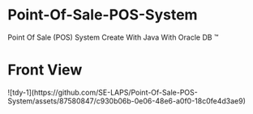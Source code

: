 # Point-Of-Sale-POS-System
Point Of Sale (POS) System Create With Java With Oracle DB ™
<Br>
<h1> Front View </h1>
![tdy-1](https://github.com/SE-LAPS/Point-Of-Sale-POS-System/assets/87580847/c930b06b-0e06-48e6-a0f0-18c0fe4d3ae9)
